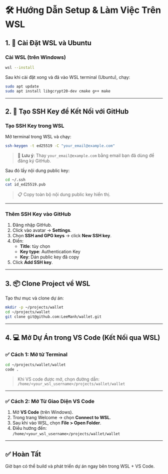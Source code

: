 # 🛠️ Hướng Dẫn Setup & Làm Việc Trên WSL

## 1. 🚀 Cài Đặt WSL và Ubuntu

### Cài WSL (trên Windows)

```bash
wsl --install
```

Sau khi cài đặt xong và đã vào WSL terminal (Ubuntu), chạy:

```bash
sudo apt update
sudo apt install libgcrypt20-dev cmake g++ make
```

---

## 2. 🔐 Tạo SSH Key để Kết Nối với GitHub

### Tạo SSH Key trong WSL

Mở terminal trong WSL và chạy:

```bash
ssh-keygen -t ed25519 -C "your_email@example.com"
```

> 📝 **Lưu ý**: Thay `your_email@example.com` bằng email bạn đã dùng để đăng ký GitHub.

Sau đó lấy nội dung public key:

```bash
cd ~/.ssh
cat id_ed25519.pub
```

> 📋 Copy toàn bộ nội dung public key hiển thị.

---

### Thêm SSH Key vào GitHub

1. Đăng nhập GitHub.
2. Click vào avatar → **Settings**.
3. Chọn **SSH and GPG keys** → click **New SSH key**.
4. Điền:
   - **Title**: tùy chọn
   - **Key type**: Authentication Key
   - **Key**: Dán public key đã copy
5. Click **Add SSH key**.

---

## 3. 📦 Clone Project về WSL

Tạo thư mục và clone dự án:

```bash
mkdir -p ~/projects/wallet
cd ~/projects/wallet
git clone git@github.com:LeeManh/wallet.git
```

---

## 4. 💻 Mở Dự Án trong VS Code (Kết Nối qua WSL)

### ✅ Cách 1: Mở từ Terminal

```bash
cd ~/projects/wallet/wallet
code .
```
> Khi VS code được mở, chọn đường dẫn:  
> `/home/<your_wsl_username>/projects/wallet/wallet`

---

### ✅ Cách 2: Mở Từ Giao Diện VS Code

1. Mở **VS Code** (trên Windows).
2. Trong trang Welcome → chọn **Connect to WSL**.
3. Sau khi vào WSL, chọn **File > Open Folder**.
4. Điều hướng đến:  
   `/home/<your_wsl_username>/projects/wallet/wallet`

---

## ✅ Hoàn Tất

Giờ bạn có thể build và phát triển dự án ngay bên trong WSL + VS Code.
